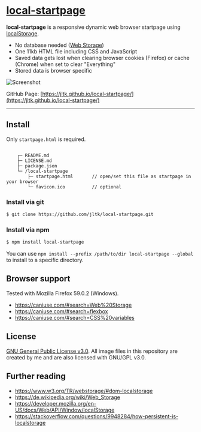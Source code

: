 # [local-startpage](https://github.com/jltk/local-startpage/releases/tag/v0.1.8)

**local-startpage** is a responsive dynamic web browser startpage using [localStorage](https://developer.mozilla.org/en-US/docs/Web/API/Window/localStorage).

+ No database needed ([Web Storage](https://developer.mozilla.org/en-US/docs/Web/API/Web_Storage_API))
+ One 11kb HTML file including CSS and JavaScript
+ Saved data gets lost when clearing browser cookies (Firefox) or cache (Chrome) when set to clear "Everything"
+ Stored data is browser specific

![Screenshot](https://u.teknik.io/ywcdE.PNG)

GitHub Page: [https://jltk.github.io/local-startpage/](https://jltk.github.io/local-startpage/)

---

## Install
Only `startpage.html` is required.

```

    ┌─ README.md
    ├─ LICENSE.md
    ├─ package.json
    └─ /local-startpage
        ├─ startpage.html       // open/set this file as startpage in your browser
        └─ favicon.ico          // optional

```

### Install via git
```sh
$ git clone https://github.com/jltk/local-startpage.git
```

### Install via npm
```sh
$ npm install local-startpage
```
You can use ``npm install --prefix /path/to/dir local-startpage --global`` to install to a specific directory.

## Browser support
Tested with Mozilla Firefox 59.0.2 (Windows).
+ https://caniuse.com/#search=Web%20Storage
+ https://caniuse.com/#search=flexbox
+ https://caniuse.com/#search=CSS%20variables

## License
[GNU General Public License v3.0](https://www.gnu.org/licenses/gpl-3.0.en.html). All image files in this repository are created by me and are also licensed with GNU/GPL v3.0.

## Further reading
+ https://www.w3.org/TR/webstorage/#dom-localstorage
+ https://de.wikipedia.org/wiki/Web_Storage
+ https://developer.mozilla.org/en-US/docs/Web/API/Window/localStorage
+ https://stackoverflow.com/questions/9948284/how-persistent-is-localstorage
